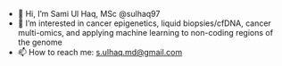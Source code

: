 - 👋 Hi, I’m Sami Ul Haq, MSc @sulhaq97
- 👀 I’m interested in cancer epigenetics, liquid biopsies/cfDNA, cancer multi-omics, and applying machine learning to non-coding regions of the genome
- 📫 How to reach me: s.ulhaq.md@gmail.com

<!---
sulhaq97/sulhaq97 is a ✨ special ✨ repository because its `README.md` (this file) appears on your GitHub profile.
You can click the Preview link to take a look at your changes.
--->
